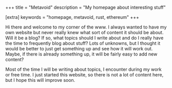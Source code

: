 +++
title = "Metavoid"
description = "My homepage about interesting stuff"

[extra]
keywords = "homepage, metavoid, rust, ethereum"
+++

Hi there and welcome to my corner of the www. I always wanted to have my own
website but never really knew what sort of content it should be about. Will it
be a blog? If so, what topics should I write about and do I really have the time
to frequently blog about stuff? Lots of unknowns, but I thought it would be
better to just get something up and see how it will work out. Maybe, if there is
already something up, it will be fairly easy to add new content?

Most of the time I will be writing about topics, I encounter during my work or
free time. I just started this website, so there is not a lot of content here,
but I hope this will improve soon.

